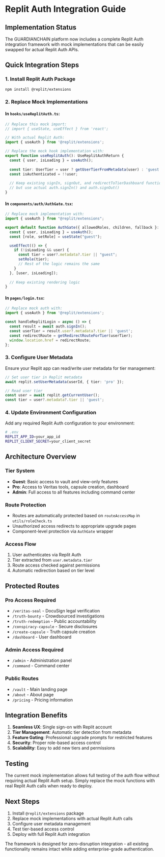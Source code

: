 # Replit Auth Integration Guide

## Implementation Status

The GUARDIANCHAIN platform now includes a complete Replit Auth integration framework with mock implementations that can be easily swapped for actual Replit Auth APIs.

## Quick Integration Steps

### 1. Install Replit Auth Package
```bash
npm install @replit/extensions
```

### 2. Replace Mock Implementations

#### In `hooks/useReplitAuth.ts`:
```typescript
// Replace this mock import:
// import { useState, useEffect } from 'react';

// With actual Replit Auth:
import { useAuth } from '@replit/extensions';

// Replace the mock hook implementation with:
export function useReplitAuth(): UseReplitAuthReturn {
  const { user, isLoading } = useAuth();
  
  const tier: UserTier = user ? getUserTierFromMetadata(user) : 'guest';
  const isAuthenticated = !!user;
  
  // Keep existing signIn, signOut, and redirectToTierDashboard functions
  // but use actual auth.signIn() and auth.signOut()
}
```

#### In `components/auth/AuthGate.tsx`:
```typescript
// Replace mock implementation with:
import { useAuth } from "@replit/extensions";

export default function AuthGate({ allowedRoles, children, fallback }: AuthGateProps) {
  const { user, isLoading } = useAuth();
  const [role, setRole] = useState("guest");

  useEffect(() => {
    if (!isLoading && user) {
      const tier = user?.metadata?.tier || "guest";
      setRole(tier);
      // Rest of the logic remains the same
    }
  }, [user, isLoading]);
  
  // Keep existing rendering logic
}
```

#### In `pages/login.tsx`:
```typescript
// Replace mock auth with:
import { useAuth } from '@replit/extensions';

const handleReplitLogin = async () => {
  const result = await auth.signIn();
  const userTier = result.user?.metadata?.tier || 'guest';
  const redirectRoute = getRedirectRouteForTier(userTier);
  window.location.href = redirectRoute;
};
```

### 3. Configure User Metadata

Ensure your Replit app can read/write user metadata for tier management:

```typescript
// Set user tier in Replit metadata
await replit.setUserMetadata(userId, { tier: 'pro' });

// Read user tier
const user = await replit.getCurrentUser();
const tier = user?.metadata?.tier || 'guest';
```

### 4. Update Environment Configuration

Add any required Replit Auth configuration to your environment:

```bash
# .env
REPLIT_APP_ID=your_app_id
REPLIT_CLIENT_SECRET=your_client_secret
```

## Architecture Overview

### Tier System
- **Guest**: Basic access to vault and view-only features
- **Pro**: Access to Veritas tools, capsule creation, dashboard
- **Admin**: Full access to all features including command center

### Route Protection
- Routes are automatically protected based on `routeAccessMap` in `utils/roleCheck.ts`
- Unauthorized access redirects to appropriate upgrade pages
- Component-level protection via `AuthGate` wrapper

### Access Flow
1. User authenticates via Replit Auth
2. Tier extracted from `user.metadata.tier`
3. Route access checked against permissions
4. Automatic redirection based on tier level

## Protected Routes

### Pro Access Required
- `/veritas-seal` - DocuSign legal verification
- `/truth-bounty` - Crowdsourced investigations
- `/truth-redemption` - Public accountability
- `/conspiracy-capsule` - Secure disclosures
- `/create-capsule` - Truth capsule creation
- `/dashboard` - User dashboard

### Admin Access Required
- `/admin` - Administration panel
- `/command` - Command center

### Public Routes
- `/vault` - Main landing page
- `/about` - About page
- `/pricing` - Pricing information

## Integration Benefits

1. **Seamless UX**: Single sign-on with Replit account
2. **Tier Management**: Automatic tier detection from metadata
3. **Feature Gating**: Professional upgrade prompts for restricted features
4. **Security**: Proper role-based access control
5. **Scalability**: Easy to add new tiers and permissions

## Testing

The current mock implementation allows full testing of the auth flow without requiring actual Replit Auth setup. Simply replace the mock functions with real Replit Auth calls when ready to deploy.

## Next Steps

1. Install `@replit/extensions` package
2. Replace mock implementations with actual Replit Auth calls
3. Configure user metadata management
4. Test tier-based access control
5. Deploy with full Replit Auth integration

The framework is designed for zero-disruption integration - all existing functionality remains intact while adding enterprise-grade authentication.